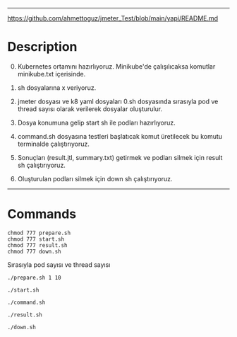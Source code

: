 *******************
https://github.com/ahmettoguz/jmeter_Test/blob/main/yapi/README.md
# Description

0. Kubernetes ortamını hazırlıyoruz. Minikube'de çalışılıcaksa komutlar minikube.txt içerisinde.

1. sh dosyalarına x veriyoruz.

2. jmeter dosyası ve k8 yaml dosyaları 0.sh dosyasında sırasıyla pod ve thread sayısı olarak verilerek dosyalar oluşturulur.

3. Dosya konumuna gelip start sh ile podları hazırlıyoruz.

4. command.sh dosyasına testleri başlatıcak komut üretilecek bu komutu terminalde çalıştırıyoruz.

5. Sonuçları (result.jtl, summary.txt) getirmek ve podları silmek için result sh çalıştırıyoruz.

6. Oluşturulan podları silmek için down sh çalıştırıyoruz.

*******************
# Commands

```
chmod 777 prepare.sh
chmod 777 start.sh
chmod 777 result.sh
chmod 777 down.sh
```
Sırasıyla pod sayısı ve thread sayısı
```
./prepare.sh 1 10
```

```
./start.sh
```

```
./command.sh
```

```
./result.sh
```

```
./down.sh
```
